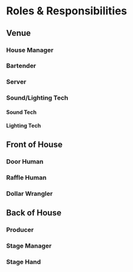 # Roles & Responsibilities

## Venue

### House Manager

### Bartender

### Server

### Sound/Lighting Tech

#### Sound Tech

#### Lighting Tech

## Front of House

### Door Human

### Raffle Human

### Dollar Wrangler

## Back of House

### Producer

### Stage Manager

### Stage Hand
